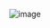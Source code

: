![image](https://github.com/Bt08s/Base64-Encode-Decode/assets/68190921/49f0c71c-1ee7-4771-925b-20307260e508)
